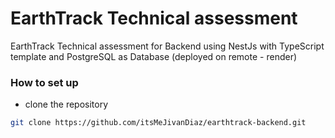 # **EarthTrack Technical assessment**

EarthTrack Technical assessment for Backend using NestJs with TypeScript template and PostgreSQL as Database (deployed on remote - render)

### How to set up

* clone the repository

```bash
git clone https://github.com/itsMeJivanDiaz/earthtrack-backend.git
```

